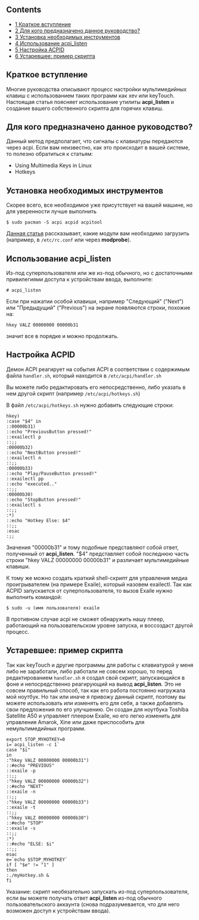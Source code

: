## Contents

*   [1 Краткое вступление](#Краткое_вступление)
*   [2 Для кого предназначено данное руководство?](#Для_кого_предназначено_данное_руководство?)
*   [3 Установка необходимых инструментов](#Установка_необходимых_инструментов)
*   [4 Использование acpi_listen](#Использование_acpi_listen)
*   [5 Настройка ACPID](#Настройка_ACPID)
*   [6 Устаревшее: пример скрипта](#Устаревшее:_пример_скрипта)

## Краткое вступление

Многие руководства описывают процесс настройки мультимедийных клавиш с использованием таких программ как xev или keyTouch. Настоящая статья поясняет использование утилиты **acpi_listen** и создание вашего собственного скрипта для горячих клавиш.

## Для кого предназначено данное руководство?

Данный метод предполагает, что сигналы с клавиатуры передаются через acpi. Если вам неизвестно, как это происходит в вашей системе, то полезно обратиться к статьям:

*   Using Multimedia Keys in Linux
*   Hotkeys

## Установка необходимых инструментов

Скорее всего, все необходимое уже присутствует на вашей машине, но для уверенности лучше выполнить

```
$ sudo pacman -S acpi acpid acpitool

```

[Данная статья](/index.php/ACPI_modules "ACPI modules") рассказывает, какие модули вам необходимо загрузить (например, в `/etc/rc.conf` или через **modprobe**).

## Использование acpi_listen

Из-под суперпользователя или же из-под обычного, но с достаточными привилегиями доступа к устройствам ввода, выполните:

```
# acpi_listen

```

Если при нажатии особой клавиши, например "Следующий" ("Next") или "Предыдущий" ("Previous") на экране появляются строки, похожие на:

```
hkey VALZ 00000000 00000b31

```

значит все в порядке и можно продолжать.

## Настройка ACPID

Демон ACPI реагирует на события ACPI в соответствии с содержимым файла `handler.sh`, который находится в `/etc/acpi/handler.sh`

Вы можете либо редактировать его непосредственно, либо указать в нем другой скрипт (например `/etc/acpi/hotkeys.sh`)

В файл `/etc/acpi/hotkeys.sh` нужно добавить следующие строки:

```
hkey)
:case "$4" in
::00000b31)
::echo "PreviousButton pressed!"
::exailectl p
::;;
:00000b32)
::echo "NextButton pressed!"
::exailectl n
::;;
:00000b33)
::echo "Play/PauseButton pressed!"
::exailectl pp
::echo "executed.."
::;;
:00000b30)
::echo "StopButton pressed!"
::exailectl s
::;;
:*)
::echo "Hotkey Else: $4"
::;;
:esac
:;;

```

Значения "00000b31" и тому подобные представляют собой ответ, полученный от **acpi_listen**. "$4" представляет собой последнюю часть строки "hkey VALZ 00000000 00000b31" и различает мультимедийные клавиши.

К тому же можно создать краткий shell-скрипт для управления медиа проигрывателем (на примере Exaile), который назовем exailectl. Так как ACPID запускается от суперпользователя, то вызов Exaile нужно выполнить командой:

```
$ sudo -u (имя пользователя) exaile

```

В противном случае acpi не сможет обнаружить нашу плеер, работающий на пользовательском уровне запуска, и воссоздаст другой процесс.

## Устаревшее: пример скрипта

Так как keyTouch и другие программы для работы с клавиатурой у меня либо не заработали, либо работали не совсем хорошо, то перед редактированием `handler.sh` я создал свой скрипт, запускающийся в фоне и непосредственно реагирующий на вывод **acpi_listen**. Это не совсем правильный способ, так как его работа постоянно нагружала мой ноутбук. Но так или иначе я привожу данный скрипт, поэтому вы можете использовать или изменять его для себя, а также добавлять свои предложения по его улучшению. Он создан для ноутбука Toshiba Satellite A50 и управляет плеером Exaile, но его легко изменить для управления Amarok, Xine или даже приспособить для немультимедийных программ.

```
export STOP_MYHOTKEY=0
i=`acpi_listen -c 1`
case "$i"
in
:"hkey VALZ 00000000 00000b31")
::#echo "PREVIOUS"
::exaile -p
::;;
:"hkey VALZ 00000000 00000b32")
::#echo "NEXT"
::exaile -n
::;;
:"hkey VALZ 00000000 00000b33")
::exaile -t
::;;
:"hkey VALZ 00000000 00000b30")
::#echo "STOP"
::exaile -s
::;;
:*)
::#echo "ELSE: $i"
::;;
esac
e=`echo $STOP_MYHOTKEY`
if [ "$e" != "1" ]
then
:./myHotkey.sh &
fi

```

Указание: скрипт необязательно запускать из-под суперпользователя, если вы можете получать ответ **acpi_listen** из-под обычного пользовательского аккаунта (снова подразумевается, что для него возможен доступ к устройствам ввода).